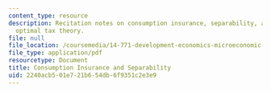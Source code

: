 ```yaml
---
content_type: resource
description: Recitation notes on consumption insurance, separability, and traditional
  optimal tax theory.
file: null
file_location: /coursemedia/14-771-development-economics-microeconomic-issues-and-policy-models-fall-2008/2240acb501e721b654db6f9351c2e3e9_rec6.pdf
file_type: application/pdf
resourcetype: Document
title: Consumption Insurance and Separability
uid: 2240acb5-01e7-21b6-54db-6f9351c2e3e9
---
```

